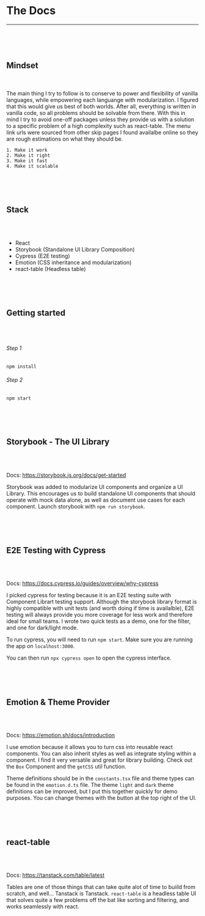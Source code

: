 # The Docs

---

<br/><br/><br/>

## Mindset

<br/><br/>
The main thing I try to follow is to conserve to power and flexibility of vanilla languages, while empowering each languange with modularization. I figured that this would give us best of both worlds. After all, everything is written in vanilla code, so all problems should be solvable from there. With this in mind I try to avoid one-off packages unless they provide us with a solution to a specific problem of a high complexity such as react-table. The menu link urls were sourced from other skip pages I found availalbe online so they are rough estimations on what they should be.

`1. Make it work`  
`2. Make it right`  
`3. Make it fast`  
`4. Make it scalable`

<br/><br/><br/>

## Stack

<br/><br/>

- React
- Storybook (Standalone UI Library Composition)
- Cypress (E2E testing)
- Emotion (CSS inheritance and modularization)
- react-table (Headless table)

<br/><br/><br/>

## Getting started

<br/><br/>

###### Step 1

`npm install`

###### Step 2

`npm start`

<br/><br/><br/>

## Storybook - The UI Library

<br/><br/>

Docs: https://storybook.js.org/docs/get-started

Storybook was added to modularize UI components and organize a UI Library.
This encourages us to build standalone UI components that should operate with mock data alone, as well as document use cases for each component.
Launch storybook with `npm run storybook`.

<br/><br/><br/>

## E2E Testing with Cypress

<br/><br/>

Docs: https://docs.cypress.io/guides/overview/why-cypress

I picked cypress for testing because it is an E2E testing suite with Component Librart testing support. Although the storybook library format is highly compatible with unit tests (and worth doing if time is availalble), E2E testing will always provide you more coverage for less work and therefore ideal for small teams. I wrote two quick tests as a demo, one for the filter, and one for dark/light mode.

To run cypress, you will need to run `npm start`. Make sure you are running the app on `localhost:3000`.

You can then run `npx cypress open` to open the cypress interface.

<br/><br/><br/>

## Emotion & Theme Provider

<br/><br/>

Docs: https://emotion.sh/docs/introduction

I use emotion because it allows you to turn css into reusable react components. You can also inherit styles as well as integrate styling within a component. I find it very versatile and great for library building. Check out the `Box` Component and the `getCSS` util function.

Theme definitions should be in the `constants.tsx` file and theme types can be found in the `emotion.d.ts` file. The theme `light` and `dark` theme definitions can be improved, but I put this together quickly for demo purposes. You can change themes with the button at the top right of the UI.

<br/><br/><br/>

## react-table

<br/><br/>

Docs: https://tanstack.com/table/latest

Tables are one of those things that can take quite alot of time to buiild from scratch, and well... Tanstack is Tanstack. `react-table` is a headless table UI that solves quite a few problems off the bat like sorting and filtering, and works seamlessly with react.

<br/><br/><br/>
